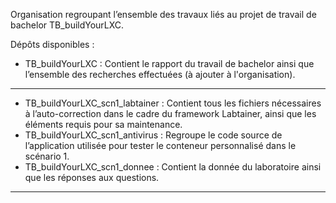 Organisation regroupant l’ensemble des travaux liés au projet de travail de bachelor TB_buildYourLXC.

Dépôts disponibles :

- TB_buildYourLXC : Contient le rapport du travail de bachelor ainsi que l’ensemble des recherches effectuées (à ajouter à l'organisation).
---
- TB_buildYourLXC_scn1_labtainer : Contient tous les fichiers nécessaires à l’auto-correction dans le cadre du framework Labtainer, ainsi que les éléments requis pour sa maintenance.
- TB_buildYourLXC_scn1_antivirus : Regroupe le code source de l’application utilisée pour tester le conteneur personnalisé dans le scénario 1.
- TB_buildYourLXC_scn1_donnee : Contient la donnée du laboratoire ainsi que les réponses aux questions.
---
